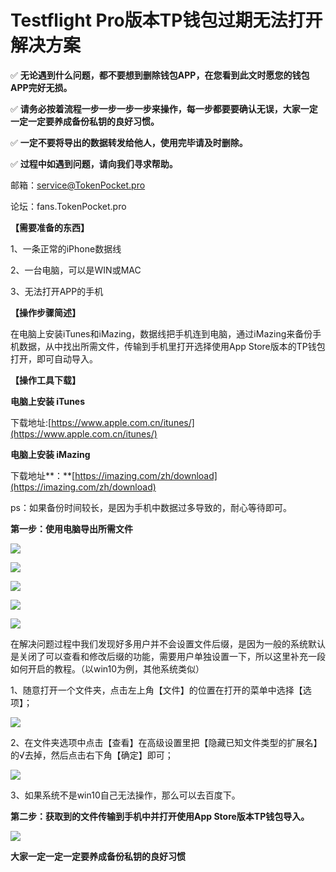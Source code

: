 # Testflight Pro版本TP钱包过期无法打开解决方案

✅  **无论遇到什么问题，都不要想到删除钱包APP，在您看到此文时愿您的钱包APP完好无损。**

✅  **请务必按着流程一步一步一步一步来操作，每一步都要要确认无误，大家一定一定一定要养成备份私钥的良好习惯。**

✅  **一定不要将导出的数据转发给他人，使用完毕请及时删除。**

✅  **过程中如遇到问题，请向我们寻求帮助。**

邮箱：service@TokenPocket.pro

论坛：fans.TokenPocket.pro

**【需要准备的东西】**

1、一条正常的iPhone数据线

2、一台电脑，可以是WIN或MAC

3、无法打开APP的手机

**【操作步骤简述】**

在电脑上安装iTunes和iMazing，数据线把手机连到电脑，通过iMazing来备份手机数据，从中找出所需文件，传输到手机里打开选择使用App Store版本的TP钱包打开，即可自动导入。

**【操作工具下载】**

**电脑上安装 iTunes**

下载地址:[https://www.apple.com.cn/itunes/](https://www.apple.com.cn/itunes/)

**电脑上安装 iMazing**

下载地址**：**[https://imazing.com/zh/download](https://imazing.com/zh/download)

ps：如果备份时间较长，是因为手机中数据过多导致的，耐心等待即可。

**第一步：使用电脑导出所需文件**

![](<../../.gitbook/assets/1 (19).png>)

![](<../../.gitbook/assets/2 (15).png>)

![](<../../.gitbook/assets/1 (25).png>)

![](<../../.gitbook/assets/4 (10).png>)

![](<../../.gitbook/assets/5 (5).png>)

在解决问题过程中我们发现好多用户并不会设置文件后缀，是因为一般的系统默认是关闭了可以查看和修改后缀的功能，需要用户单独设置一下，所以这里补充一段如何开启的教程。（以win10为例，其他系统类似）

1、随意打开一个文件夹，点击左上角【文件】的位置在打开的菜单中选择【选项】；

![](<../../.gitbook/assets/image (19) (1).png>)

2、在文件夹选项中点击【查看】在高级设置里把【隐藏已知文件类型的扩展名】的√去掉，然后点击右下角【确定】即可；

![](<../../.gitbook/assets/image (17) (1).png>)

3、如果系统不是win10自己无法操作，那么可以去百度下。

**第二步：获取到的文件传输到手机中并打开使用App Store版本TP钱包导入。**

![](<../../.gitbook/assets/2 (27).png>)

**大家一定一定一定要养成备份私钥的良好习惯**
